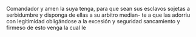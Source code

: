 Comandador y amen la suya tenga, para que sean sus esclavos
sojetas a serbidumbre y disponga de ellas a su arbitro median-
te a que las adorriu con legitimidad obligándose a la excesión
y seguridad sancamiento y firmeso de esto venga la cual le